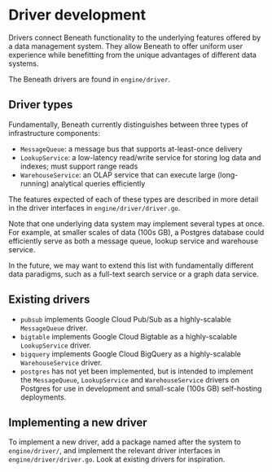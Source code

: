 # Driver development

Drivers connect Beneath functionality to the underlying features offered by a data management system. They allow Beneath to offer uniform user experience while benefitting from the unique advantages of different data systems.

The Beneath drivers are found in `engine/driver`. 

## Driver types

Fundamentally, Beneath currently distinguishes between three types of infrastructure components:

- `MessageQueue`: a message bus that supports at-least-once delivery
- `LookupService`: a low-latency read/write service for storing log data and indexes; must support range reads
- `WarehouseService`: an OLAP service that can execute large (long-running) analytical queries efficiently

The features expected of each of these types are described in more detail in the driver interfaces in `engine/driver/driver.go`.

Note that one underlying data system may implement several types at once. For example, at smaller scales of data (100s GB), a Postgres database could efficiently serve as both a message queue, lookup service and warehouse service.

In the future, we may want to extend this list with fundamentally different data paradigms, such as a full-text search service or a graph data service.

## Existing drivers

- `pubsub` implements Google Cloud Pub/Sub as a highly-scalable `MessageQueue` driver.
- `bigtable` implements Google Cloud Bigtable as a highly-scalable `LookupService` driver.
- `bigquery` implements Google Cloud BigQuery as a highly-scalable `WarehouseService` driver.
- `postgres` has not yet been implemented, but is intended to implement the `MessageQueue`, `LookupService` and `WarehouseService` drivers on Postgres for use in development and small-scale (100s GB) self-hosting deployments. 

## Implementing a new driver

To implement a new driver, add a package named after the system to `engine/driver/`, and implement the relevant driver interfaces in `engine/driver/driver.go`. Look at existing drivers for inspiration.
